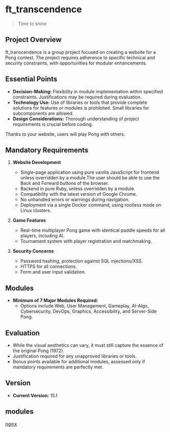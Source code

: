 # ft_transcendence

> Time to shine

## Project Overview

ft_transcendence is a group project focused on creating a website for a Pong contest. The project requires adherence to specific technical and security constraints, with opportunities for modular enhancements.

## Essential Points

- **Decision-Making:** Flexibility in module implementation within specified constraints. Justifications may be required during evaluation.
- **Technology Use:** Use of libraries or tools that provide complete solutions for features or modules is prohibited. Small libraries for subcomponents are allowed.
- **Design Considerations:** Thorough understanding of project requirements is crucial before coding.

Thanks to your website, users will play Pong with others. 

## Mandatory Requirements

1. **Website Development**
   - Single-page application using pure vanilla JavaScript for frontend unless overridden by a module.The user should be able to use the Back and Forward buttons of the browser.
   - Backend in pure Ruby, unless overridden by a module.
   - Compatibility with the latest version of Google Chrome.
   - No unhandled errors or warnings during navigation.
   - Deployment via a single Docker command, using rootless mode on Linux clusters.

2. **Game Features**
   - Real-time multiplayer Pong game with identical paddle speeds for all players, including AI.
   - Tournament system with player registration and matchmaking.

3. **Security Concerns**
   - Password hashing, protection against SQL injections/XSS.
   - HTTPS for all connections.
   - Form and user input validation.

## Modules

- **Minimum of 7 Major Modules Required:**
  - Options include Web, User Management, Gameplay, AI-Algo, Cybersecurity, DevOps, Graphics, Accessibility, and Server-Side Pong.

## Evaluation
- While the visual aesthetics can vary, it must still capture the essence of the original Pong (1972).
- Justification required for any unapproved libraries or tools.
- Bonus points available for additional modules, assessed only if mandatory requirements are perfectly met.

## Version

- **Current Version:** 15.1

## modules

[nginx](README_Omio.MD)
